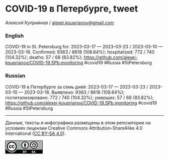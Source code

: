 COVID-19 в Петербурге, tweet
============================

*Алексей Куприянов* /
<a href="mailto:alexei.kouprianov@gmail.com" class="email">alexei.kouprianov@gmail.com</a>

### English

COVID-19 in St. Petersburg for: 2023-03-17 — 2023-03-23 / 2023-03-10 —
2023-03-16. Сonfirmed: 9363 / 8618 (108.64%); hospitalized: 772 / 740
(104.32%); deaths: 57 / 68 (83.82%);
<a href="https://github.com/alexei-kouprianov/COVID-19.SPb.monitoring" class="uri">https://github.com/alexei-kouprianov/COVID-19.SPb.monitoring</a>
\#covid19 \#Russia \#StPetersburg

### Russian

COVID-19 в Петербурге за семь дней: 2023-03-17 — 2023-03-23 / 2023-03-10
— 2023-03-16. Выявлено: 9363 / 8618 (108.64%); госпитализировано: 772 /
740 (104.32%); умерших: 57 / 68 (83.82%);
<a href="https://github.com/alexei-kouprianov/COVID-19.SPb.monitoring" class="uri">https://github.com/alexei-kouprianov/COVID-19.SPb.monitoring</a>
\#covid19 \#Russia \#StPetersburg

------------------------------------------------------------------------

Данные, тексты и инфографика размещены в этом репозитории на условиях
лицензии Creative Commons Attribution-ShareAlike 4.0 International ([CC
BY-SA 4.0](https://creativecommons.org/licenses/by-sa/4.0/)).

![](../misc/CC-BY-SA-icon.png "CC-BY-SA")
